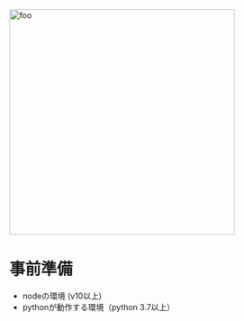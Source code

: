 <img width="400" :src="$withBase('/img/UniqysKit-logo.png')" alt="foo">

# 事前準備
- nodeの環境 (v10以上)
- pythonが動作する環境（python 3.7以上）

